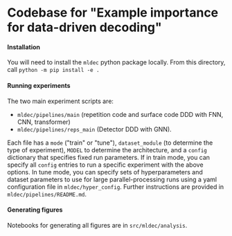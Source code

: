 # Codebase for "Example importance for data-driven decoding"

#### Installation

You will need to install the `mldec` python package locally. From this directory, call `python -m pip install -e .`

#### Running experiments

The two main experiment scripts are:
 - `mldec/pipelines/main` (repetition code and surface code DDD with FNN, CNN, transformer) 
 - `mldec/pipelines/reps_main` (Detector DDD with GNN).

Each file has a `mode` ("train" or "tune"), `dataset_module` (to determine the type of experiment), `MODEL` to determine the architecture, and a `config` dictionary that specifies fixed run parameters. If in train mode, you can specify all `config` entries to run a specific experiment with the above options. In tune mode, you can specify sets of hyperparameters and dataset parameters to use for large parallel-processing runs using a yaml configuration file in `mldec/hyper_config`. Further instructions are provided in `mldec/pipelines/README.md`.

#### Generating figures

Notebooks for generating all figures are in `src/mldec/analysis`.